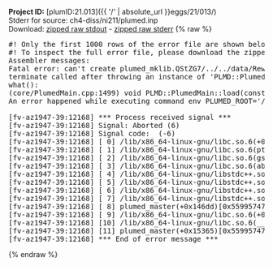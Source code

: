 **Project ID:** [plumID:21.013]({{ '/' | absolute_url }}eggs/21/013/)  
Stderr for source:  ch4-diss/ni211/plumed.inp   
Download: [zipped raw stdout](plumed.inp.plumed_master.stdout.txt.zip) - [zipped raw stderr](plumed.inp.plumed_master.stderr.txt.zip) 
{% raw %}
<pre>
#! Only the first 1000 rows of the error file are shown below
#! To inspect the full error file, please download the zipped raw stderr file above
Assembler messages:
Fatal error: can't create plumed_mklib.QStZG7/../../data/ReweightGeomFES.o: No such file or directory
terminate called after throwing an instance of 'PLMD::Plumed::ExceptionError'
what():
(core/PlumedMain.cpp:1499) void PLMD::PlumedMain::load(const std::string&)
An error happened while executing command env PLUMED_ROOT='/home/runner/opt/lib/plumed_master' PLUMED_VERSION='2.11.0-dev' PLUMED_HTMLDIR='/home/runner/opt/share/doc/plumed_master' PLUMED_INCLUDEDIR='/home/runner/opt/include' PLUMED_PROGRAM_NAME='plumed_master' PLUMED_IS_INSTALLED='yes' "/home/runner/opt/lib/plumed_master"/scripts/mklib.sh -n -o ./../../data/ReweightGeomFES.2.11.0-dev.so ../../data/ReweightGeomFES.cpp

[fv-az1947-39:12168] *** Process received signal ***
[fv-az1947-39:12168] Signal: Aborted (6)
[fv-az1947-39:12168] Signal code:  (-6)
[fv-az1947-39:12168] [ 0] /lib/x86_64-linux-gnu/libc.so.6(+0x45330)[0x7f1888c45330]
[fv-az1947-39:12168] [ 1] /lib/x86_64-linux-gnu/libc.so.6(pthread_kill+0x11c)[0x7f1888c9eb2c]
[fv-az1947-39:12168] [ 2] /lib/x86_64-linux-gnu/libc.so.6(gsignal+0x1e)[0x7f1888c4527e]
[fv-az1947-39:12168] [ 3] /lib/x86_64-linux-gnu/libc.so.6(abort+0xdf)[0x7f1888c288ff]
[fv-az1947-39:12168] [ 4] /lib/x86_64-linux-gnu/libstdc++.so.6(+0xa5ff5)[0x7f18890a5ff5]
[fv-az1947-39:12168] [ 5] /lib/x86_64-linux-gnu/libstdc++.so.6(+0xbb0da)[0x7f18890bb0da]
[fv-az1947-39:12168] [ 6] /lib/x86_64-linux-gnu/libstdc++.so.6(_ZSt10unexpectedv+0x0)[0x7f18890a5a55]
[fv-az1947-39:12168] [ 7] /lib/x86_64-linux-gnu/libstdc++.so.6(+0xa5a6f)[0x7f18890a5a6f]
[fv-az1947-39:12168] [ 8] plumed_master(+0x146dd)[0x55995747c6dd]
[fv-az1947-39:12168] [ 9] /lib/x86_64-linux-gnu/libc.so.6(+0x2a1ca)[0x7f1888c2a1ca]
[fv-az1947-39:12168] [10] /lib/x86_64-linux-gnu/libc.so.6(__libc_start_main+0x8b)[0x7f1888c2a28b]
[fv-az1947-39:12168] [11] plumed_master(+0x15365)[0x55995747d365]
[fv-az1947-39:12168] *** End of error message ***
</pre>
{% endraw %}
